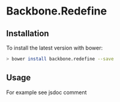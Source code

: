 # Backbone.Redefine

## Installation

To install the latest version with bower:

```sh
> bower install backbone.redefine --save
```

## Usage

For example see jsdoc comment
